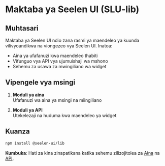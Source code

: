 # **Maktaba ya Seelen UI (SLU-lib)**

## Muhtasari

Maktaba ya Seelen UI ndio zana rasmi ya maendeleo ya kuunda vilivyoandikwa na
viongezeo vya Seelen UI. Inatoa:

- Aina ya ufafanuzi kwa maendeleo thabiti
- Vifunguo vya API vya ujumuishaji wa mshono
- Sehemu za usawa za mwingiliano wa widget

## Vipengele vya msingi

1. **Moduli ya aina**\
   Ufafanuzi wa aina ya msingi na miingiliano

2. **Moduli ya API**\
   Utekelezaji na huduma kwa maendeleo ya widget

## Kuanza

```bash
npm install @seelen-ui/lib
```

**Kumbuka**: Hati za kina zinapatikana katika sehemu zilizojitolea za
[Aina](./library-types) na [API](./library-api).
